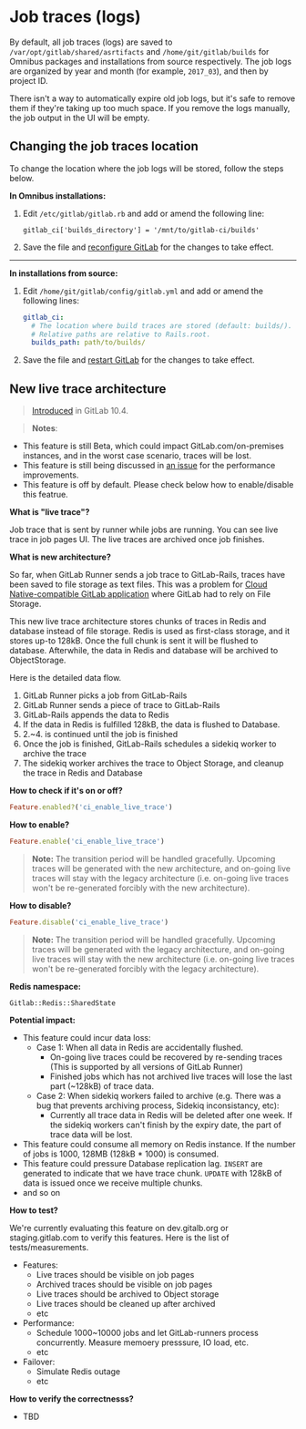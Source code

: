 # Job traces (logs)

By default, all job traces (logs) are saved to `/var/opt/gitlab/shared/asrtifacts`
and `/home/git/gitlab/builds` for Omnibus packages and installations from source
respectively. The job logs are organized by year and month (for example, `2017_03`),
and then by project ID.

There isn't a way to automatically expire old job logs, but it's safe to remove
them if they're taking up too much space. If you remove the logs manually, the
job output in the UI will be empty.

## Changing the job traces location

To change the location where the job logs will be stored, follow the steps below.

**In Omnibus installations:**

1.  Edit `/etc/gitlab/gitlab.rb` and add or amend the following line:

    ```
    gitlab_ci['builds_directory'] = '/mnt/to/gitlab-ci/builds'
    ```

1. Save the file and [reconfigure GitLab][] for the changes to take effect.

---

**In installations from source:**

1. Edit `/home/git/gitlab/config/gitlab.yml` and add or amend the following lines:

    ```yaml
    gitlab_ci:
      # The location where build traces are stored (default: builds/).
      # Relative paths are relative to Rails.root.
      builds_path: path/to/builds/
    ```

1. Save the file and [restart GitLab][] for the changes to take effect.

[reconfigure gitlab]: restart_gitlab.md#omnibus-gitlab-reconfigure "How to reconfigure Omnibus GitLab"
[restart gitlab]: restart_gitlab.md#installations-from-source "How to restart GitLab"

## New live trace architecture

> [Introduced][ce-18169] in GitLab 10.4.

> **Notes**:
- This feature is still Beta, which could impact GitLab.com/on-premises instances, and in the worst case scenario, traces will be lost.
- This feature is still being discussed in [an issue](https://gitlab.com/gitlab-org/gitlab-ce/issues/46097) for the performance improvements.
- This feature is off by default. Please check below how to enable/disable this featrue.

**What is "live trace"?**

Job trace that is sent by runner while jobs are running. You can see live trace in job pages UI.
The live traces are archived once job finishes.

**What is new architecture?**

So far, when GitLab Runner sends a job trace to GitLab-Rails, traces have been saved to file storage as text files.
This was a problem for [Cloud Native-compatible GitLab application](https://gitlab.com/gitlab-com/migration/issues/23) where GitLab had to rely on File Storage.

This new live trace architecture stores chunks of traces in Redis and database instead of file storage.
Redis is used as first-class storage, and it stores up-to 128kB. Once the full chunk is sent it will be flushed to database. Afterwhile, the data in Redis and database will be archived to ObjectStorage.

Here is the detailed data flow.

1. GitLab Runner picks a job from GitLab-Rails
1. GitLab Runner sends a piece of trace to GitLab-Rails
1. GitLab-Rails appends the data to Redis
1. If the data in Redis is fulfilled 128kB, the data is flushed to Database.
1. 2.~4. is continued until the job is finished
1. Once the job is finished, GitLab-Rails schedules a sidekiq worker to archive the trace
1. The sidekiq worker archives the trace to Object Storage, and cleanup the trace in Redis and Database

**How to check if it's on or off?**

```ruby
Feature.enabled?('ci_enable_live_trace')
```

**How to enable?**

```ruby
Feature.enable('ci_enable_live_trace')
```

>**Note:**
The transition period will be handled gracefully. Upcoming traces will be generated with the new architecture, and on-going live traces will stay with the legacy architecture (i.e. on-going live traces won't be re-generated forcibly with the new architecture).

**How to disable?**

```ruby
Feature.disable('ci_enable_live_trace')
```

>**Note:**
The transition period will be handled gracefully. Upcoming traces will be generated with the legacy architecture, and on-going live traces will stay with the new architecture (i.e. on-going live traces won't be re-generated forcibly with the legacy architecture).

**Redis namespace:**

`Gitlab::Redis::SharedState`

**Potential impact:**

- This feature could incur data loss:
  - Case 1: When all data in Redis are accidentally flushed.
    - On-going live traces could be recovered by re-sending traces (This is supported by all versions of GitLab Runner)
    - Finished jobs which has not archived live traces will lose the last part (~128kB) of trace data.
  - Case 2: When sidekiq workers failed to archive (e.g. There was a bug that prevents archiving process, Sidekiq inconsistancy, etc):
    - Currently all trace data in Redis will be deleted after one week. If the sidekiq workers can't finish by the expiry date, the part of trace data will be lost.
- This feature could consume all memory on Redis instance. If the number of jobs is 1000, 128MB (128kB * 1000) is consumed.
- This feature could pressure Database replication lag. `INSERT` are generated to indicate that we have trace chunk. `UPDATE` with 128kB of data is issued once we receive multiple chunks.
- and so on

**How to test?**

We're currently evaluating this feature on dev.gitalb.org or staging.gitlab.com to verify this features. Here is the list of tests/measurements.

- Features:
  - Live traces should be visible on job pages
  - Archived traces should be visible on job pages
  - Live traces should be archived to Object storage
  - Live traces should be cleaned up after archived
  - etc
- Performance:
  - Schedule 1000~10000 jobs and let GitLab-runners process concurrently. Measure memoery presssure, IO load, etc.
  - etc
- Failover:
  - Simulate Redis outage
  - etc

**How to verify the correctnesss?**

- TBD

[ce-18169]: https://gitlab.com/gitlab-org/gitlab-ce/merge_requests/18169